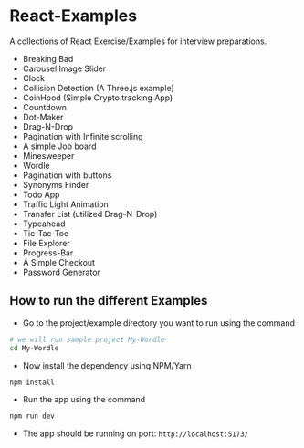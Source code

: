 # React-Examples

A collections of React Exercise/Examples for interview preparations.

- Breaking Bad
- Carousel Image Slider
- Clock
- Collision Detection (A Three.js example)
- CoinHood (Simple Crypto tracking App)
- Countdown
- Dot-Maker
- Drag-N-Drop
- Pagination with Infinite scrolling
- A simple Job board
- Minesweeper
- Wordle
- Pagination with buttons
- Synonyms Finder
- Todo App
- Traffic Light Animation
- Transfer List (utilized Drag-N-Drop)
- Typeahead
- Tic-Tac-Toe
- File Explorer
- Progress-Bar
- A Simple Checkout
- Password Generator

## How to run the different Examples

- Go to the project/example directory you want to run using the command

```bash
# we will run sample project My-Wordle
cd My-Wordle
```

- Now install the dependency using NPM/Yarn

```bash
npm install
```

- Run the app using the command

```bash
npm run dev
```

- The app should be running on port: `http://localhost:5173/`
